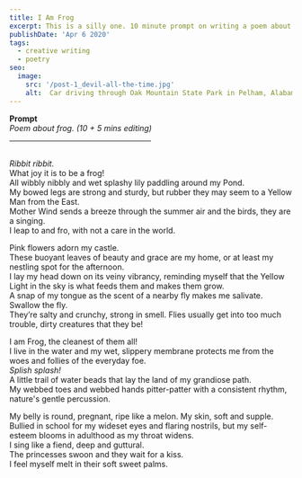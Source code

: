 ```yaml
---
title: I Am Frog
excerpt: This is a silly one. 10 minute prompt on writing a poem about frogs (Stuart's doing). Not quite a poem, not quite a story.
publishDate: 'Apr 6 2020'
tags:
  - creative writing
  - poetry
seo:
  image:
    src: '/post-1_devil-all-the-time.jpg'
    alt:  Car driving through Oak Mountain State Park in Pelham, Alabama
---
```

<b>Prompt</b><br>
<em>Poem about frog. (10 + 5 mins editing)</em>
<br>
<hr align = "left" width="50%">
<br>
<em> Ribbit ribbit. </em>
<br>
What joy it is to be a frog!<br>
All wibbly nibbly and wet splashy lily paddling around my Pond.<br>
My bowed legs are strong and sturdy, but rubber they may seem to a Yellow Man from the East.<br>
Mother Wind sends a breeze through the summer air and the birds, they are a singing.<br>
I leap to and fro, with not a care in the world.

Pink flowers adorn my castle.<br>
These buoyant leaves of beauty and grace are my home, or at least my nestling spot for the afternoon. <br>
I lay my head down on its veiny vibrancy, reminding myself that the Yellow Light in the sky is what feeds them and makes them grow.<br>
A snap of my tongue as the scent of a nearby fly makes me salivate. Swallow the fly. <br>
They’re salty and crunchy, strong in smell. Flies usually get into too much trouble, dirty creatures that they be!

I am Frog, the cleanest of them all! <br>
I live in the water and my wet, slippery membrane protects me from the woes and follies of the everyday foe. <br>
<em> Splish splash! </em> <br>
A little trail of water beads that lay the land of my grandiose path. <br>
My webbed toes and webbed hands pitter-patter with a consistent rhythm, nature's gentle percussion.

My belly is round, pregnant, ripe like a melon. My skin, soft and supple. <br>
Bullied in school for my wideset eyes and flaring nostrils, but my self-esteem blooms in adulthood as my throat widens. <br>
I sing like a fiend, deep and guttural. <br>
The princesses swoon and they wait for a kiss. <br>
I feel myself melt in their soft sweet palms.
